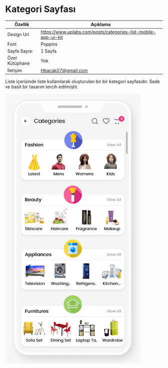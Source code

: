 # Kategori Sayfası

| Özellik        | Açıklama                                                       |
| -------------- | -------------------------------------------------------------- |
| Design Url     | https://www.uplabs.com/posts/categories-list-mobile-app-ui-kit |
| Font           | Poppins                                                        |
| Sayfa Sayısı   | 1 Sayfa                                                        |
| Özel Kütüphane | Yok                                                            |
| İletişim       | Hbacak07@gmail.com                                             |

Liste içerisinde liste kullanılarak oluşturulan bir bir kategori sayfasıdır. Sade ve basit bir tasarım tercih edilmiştir.

[![Design](attachment.png "Kategori")](https://assets.materialup.com/uploads/36a8cf4c-9909-4901-af30-ba4251593144/attachment.png)

